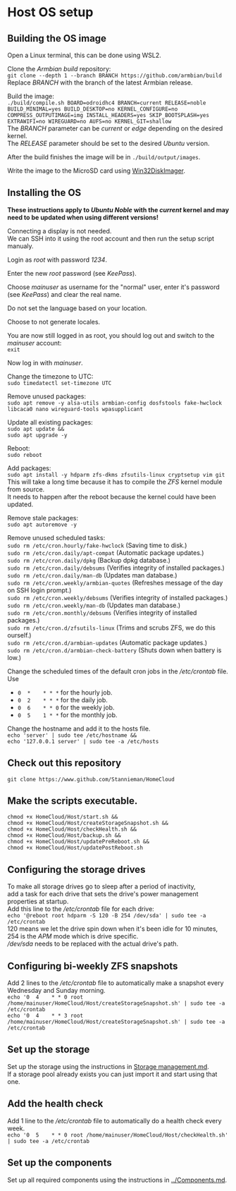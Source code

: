 # Host OS setup

## Building the OS image
Open a Linux terminal, this can be done using WSL2.

Clone the *Armbian build* repository:  
`git clone --depth 1 --branch BRANCH https://github.com/armbian/build`  
Replace *BRANCH* with the branch of the latest Armbian release.

Build the image:  
`./build/compile.sh BOARD=odroidhc4 BRANCH=current RELEASE=noble BUILD_MINIMAL=yes BUILD_DESKTOP=no KERNEL_CONFIGURE=no COMPRESS_OUTPUTIMAGE=img INSTALL_HEADERS=yes SKIP_BOOTSPLASH=yes EXTRAWIFI=no WIREGUARD=no AUFS=no KERNEL_GIT=shallow`  
The *BRANCH* parameter can be *current* or *edge* depending on the desired kernel.  
The *RELEASE* parameter should be set to the desired *Ubuntu* version.

After the build finishes the image will be in `./build/output/images`.

Write the image to the MicroSD card using [Win32DiskImager](https://sourceforge.net/projects/win32diskimager/).

## Installing the OS
**These instructions apply to *Ubuntu Noble* with the *current* kernel and may need to be updated when using different versions!**

Connecting a display is not needed.  
We can SSH into it using the root account and then run the setup script manualy.

Login as *root* with password *1234*.

Enter the new *root* password (see *KeePass*).

Choose *mainuser* as username for the "normal" user, enter it's password (see *KeePass*) and clear the real name.

Do not set the language based on your location.

Choose to not generate locales.

You are now still logged in as root, you should log out and switch to the *mainuser* account:  
`exit`

Now log in with *mainuser*.

Change the timezone to UTC:  
`sudo timedatectl set-timezone UTC`

Remove unused packages:  
`sudo apt remove -y alsa-utils armbian-config dosfstools fake-hwclock libcaca0 nano wireguard-tools wpasupplicant`

Update all existing packages:  
`sudo apt update &&`  
`sudo apt upgrade -y`

Reboot:  
`sudo reboot`

Add packages:  
`sudo apt install -y hdparm zfs-dkms zfsutils-linux cryptsetup vim git`  
This will take a long time because it has to compile the *ZFS* kernel module from source.  
It needs to happen after the reboot because the kernel could have been updated.

Remove stale packages:  
`sudo apt autoremove -y`

Remove unused scheduled tasks:  
`sudo rm /etc/cron.hourly/fake-hwclock` (Saving time to disk.)  
`sudo rm /etc/cron.daily/apt-compat` (Automatic package updates.)  
`sudo rm /etc/cron.daily/dpkg` (Backup dpkg database.)  
`sudo rm /etc/cron.daily/debsums` (Verifies integrity of installed packages.)  
`sudo rm /etc/cron.daily/man-db` (Updates man database.)  
`sudo rm /etc/cron.weekly/armbian-quotes` (Refreshes message of the day on SSH login prompt.)  
`sudo rm /etc/cron.weekly/debsums` (Verifies integrity of installed packages.)  
`sudo rm /etc/cron.weekly/man-db` (Updates man database.)  
`sudo rm /etc/cron.monthly/debsums` (Verifies integrity of installed packages.)  
`sudo rm /etc/cron.d/zfsutils-linux` (Trims and scrubs ZFS, we do this ourself.)  
`sudo rm /etc/cron.d/armbian-updates` (Automatic package updates.)  
`sudo rm /etc/cron.d/armbian-check-battery` (Shuts down when battery is low.)

Change the scheduled times of the default cron jobs in the */etc/crontab* file.  
Use
* `0  *    * * *` for the hourly job.
* `0  2    * * *` for the daily job.
* `0  6    * * 0` for the weekly job.
* `0  5    1 * *` for the monthly job.

Change the hostname and add it to the hosts file.  
`echo 'server' | sudo tee /etc/hostname &&`  
`echo '127.0.0.1 server' | sudo tee -a /etc/hosts`

## Check out this repository
`git clone https://www.github.com/Stannieman/HomeCloud`

## Make the scripts executable.
`chmod +x HomeCloud/Host/start.sh &&`  
`chmod +x HomeCloud/Host/createStorageSnapshot.sh &&`  
`chmod +x HomeCloud/Host/checkHealth.sh &&`  
`chmod +x HomeCloud/Host/backup.sh &&`  
`chmod +x HomeCloud/Host/updatePreReboot.sh &&`  
`chmod +x HomeCloud/Host/updatePostReboot.sh`

## Configuring the storage drives
To make all storage drives go to sleep after a period of inactivity,  
add a task for each drive that sets the drive's power management properties at startup.  
Add this line to the */etc/crontab* file for each drive:  
`echo '@reboot root hdparm -S 120 -B 254 /dev/sda' | sudo tee -a /etc/crontab`  
120 means we let the drive spin down when it's been idle for 10 minutes,  
254 is the *APM* mode which is drive specific.  
*/dev/sda* needs to be replaced with the actual drive's path.

## Configuring bi-weekly ZFS snapshots
Add 2 lines to the */etc/crontab* file to automatically make a snapshot every Wednesday and Sunday morning.  
`echo '0  4    * * 0 root /home/mainuser/HomeCloud/Host/createStorageSnapshot.sh' | sudo tee -a /etc/crontab`  
`echo '0  4    * * 3 root /home/mainuser/HomeCloud/Host/createStorageSnapshot.sh' | sudo tee -a /etc/crontab`

## Set up the storage
Set up the storage using the instructions in [Storage management.md](<./Storage management.md>).  
If a storage pool already exists you can just import it and start using that one.

## Add the health check
Add 1 line to the */etc/crontab* file to automatically do a health check every week.  
`echo '0  5    * * 0 root /home/mainuser/HomeCloud/Host/checkHealth.sh' | sudo tee -a /etc/crontab`

## Set up the components
Set up all required components using the instructions in [../Components.md](<../Components.md>).
